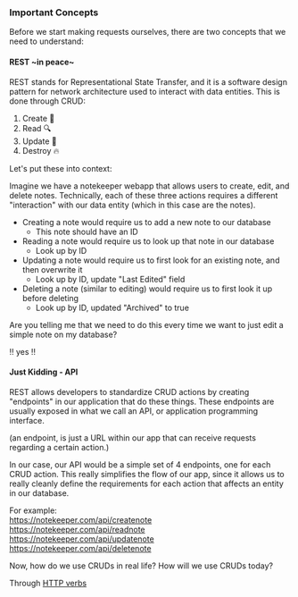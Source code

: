 ### Important Concepts

Before we start making requests ourselves, there are two concepts that we need to understand:


#### REST ~in peace~

REST stands for Representational State Transfer, and it is a software design pattern for network architecture used to interact with data entities. This is done through CRUD:

1. Create :hatching_chick:
2. Read :mag:
3. Update :pencil:
4. Destroy :fire: 

Let's put these into context:

Imagine we have a notekeeper webapp that allows users to create, edit, and delete notes. Technically, each of these three actions requires a different "interaction" with our data entity (which in this case are the notes). 

- Creating a note would require us to add a new note to our database
    - This note should have an ID
- Reading a note would require us to look up that note in our database
    - Look up by ID
- Updating a note would require us to first look for an existing note, and then overwrite it
    - Look up by ID, update "Last Edited" field
- Deleting a note (similar to editing) would require us to first look it up before deleting 
    - Look up by ID, updated "Archived" to true

Are you telling me that we need to do this every time we want to just edit a simple note on my database?

:bangbang: yes :bangbang:

#### Just Kidding - API

REST allows developers to standardize CRUD actions by creating "endpoints" in our application that do these things. These endpoints are usually exposed in what we call an API, or application programming interface.

(an endpoint, is just a URL within our app that can receive requests regarding a certain action.)

In our case, our API would be a simple set of 4 endpoints, one for each CRUD action. This really simplifies the flow of our app, since it allows us to really cleanly define the requirements for each action that affects an entity in our database. 

For example:  
https://notekeeper.com/api/createnote  
https://notekeeper.com/api/readnote  
https://notekeeper.com/api/updatenote  
https://notekeeper.com/api/deletenote  

Now, how do we use CRUDs in real life? How will we use CRUDs today?

Through [HTTP verbs](https://github.com/partnerhero/node-workshop/blob/master/Module_9/verbs.md) 

